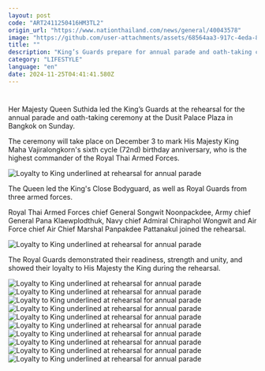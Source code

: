 ```yaml
---
layout: post
code: "ART2411250416HM3TL2"
origin_url: "https://www.nationthailand.com/news/general/40043578"
image: "https://github.com/user-attachments/assets/68564aa3-917c-4eda-80fd-cb1bbcd914f7"
title: ""
description: "King’s Guards prepare for annual parade and oath-taking ceremony at rehearsal led by Her Majesty Queen Suthida"
category: "LIFESTYLE"
language: "en"
date: 2024-11-25T04:41:41.580Z
---
```


# 









Her Majesty Queen Suthida led the King’s Guards at the rehearsal for the annual parade and oath-taking ceremony at the Dusit Palace Plaza in Bangkok on Sunday.

The ceremony will take place on December 3 to mark His Majesty King Maha Vajiralongkorn's sixth cycle (72nd) birthday anniversary, who is the highest commander of the Royal Thai Armed Forces.



  ![Loyalty to King underlined at rehearsal for annual parade](https://media.nationthailand.com/uploads/images/contents/w1024/2024/11/GOwbwQq6ykuaMLH5u3y8.webp?x-image-process=style/lg-webp)

The Queen led the King's Close Bodyguard, as well as Royal Guards from three armed forces.

Royal Thai Armed Forces chief General Songwit Noonpackdee, Army chief General Pana Klaewplodthuk, Navy chief Admiral Chiraphol Wongwit and Air Force chief Air Chief Marshal Panpakdee Pattanakul joined the rehearsal.



  ![Loyalty to King underlined at rehearsal for annual parade](https://media.nationthailand.com/uploads/images/contents/w1024/2024/11/k3IClzeqHR1ZcpoF8BAp.webp?x-image-process=style/lg-webp)

The Royal Guards demonstrated their readiness, strength and unity, and showed their loyalty to His Majesty the King during the rehearsal.

   ![Loyalty to King underlined at rehearsal for annual parade](https://github.com/user-attachments/assets/18da9a79-a228-4a90-b878-a11b2d6f2cd1)  ![Loyalty to King underlined at rehearsal for annual parade](https://media.nationthailand.com/uploads/images/contents/w1024/2024/11/uIe2f3FO6S8QFtC9jyyU.webp?x-image-process=style/lg-webp)   ![Loyalty to King underlined at rehearsal for annual parade](https://github.com/user-attachments/assets/81268cda-095b-42db-9550-865dda2ca009)   ![Loyalty to King underlined at rehearsal for annual parade](https://media.nationthailand.com/uploads/images/contents/w1024/2024/11/ehxbWYPWAF7JsLI3Wfd4.webp?x-image-process=style/lg-webp)   ![Loyalty to King underlined at rehearsal for annual parade](https://github.com/user-attachments/assets/b635fe9b-e462-45a1-9707-078512b29546)   ![Loyalty to King underlined at rehearsal for annual parade](https://media.nationthailand.com/uploads/images/contents/w1024/2024/11/n10MeA5n50vqCEQSN9cP.webp?x-image-process=style/lg-webp)   ![Loyalty to King underlined at rehearsal for annual parade](https://github.com/user-attachments/assets/f8b88212-d64b-4804-9e5d-cf2746b15dc7)   ![Loyalty to King underlined at rehearsal for annual parade](https://media.nationthailand.com/uploads/images/contents/w1024/2024/11/fjUnp0IA4QfknMC8e8Ta.webp?x-image-process=style/lg-webp)   ![Loyalty to King underlined at rehearsal for annual parade](https://github.com/user-attachments/assets/19957d27-c0f0-4511-be87-e1d70f9717ca)   ![Loyalty to King underlined at rehearsal for annual parade](https://media.nationthailand.com/uploads/images/contents/w1024/2024/11/5CHhFUr4XEGjeWrfHxRP.webp?x-image-process=style/lg-webp)